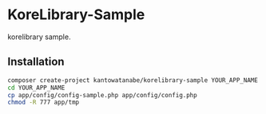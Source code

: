 # KoreLibrary-Sample
korelibrary sample.

## Installation
```bash
composer create-project kantowatanabe/korelibrary-sample YOUR_APP_NAME
cd YOUR_APP_NAME
cp app/config/config-sample.php app/config/config.php
chmod -R 777 app/tmp
```
